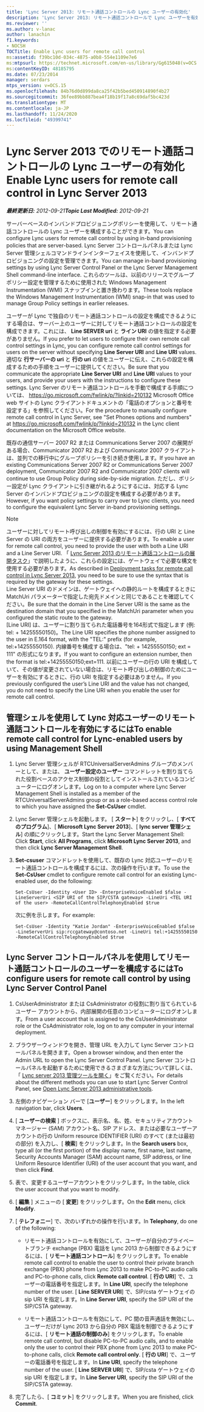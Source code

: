 ```yaml
---
title: 'Lync Server 2013: リモート通話コントロールの Lync ユーザーの有効化'
description: 'Lync Server 2013: リモート通話コントロールで Lync ユーザーを有効にします。'
ms.reviewer: ''
ms.author: v-lanac
author: lanachin
f1.keywords:
- NOCSH
TOCTitle: Enable Lync users for remote call control
ms:assetid: f39bc10d-034c-4875-a0b8-554e1109e7e6
ms:mtpsurl: https://technet.microsoft.com/en-us/library/Gg615048(v=OCS.15)
ms:contentKeyID: 48185795
ms.date: 07/23/2014
manager: serdars
mtps_version: v=OCS.15
ms.openlocfilehash: 84b76d0d899da8ca25f42b5bed450914890f4b27
ms.sourcegitcommit: 36fee89bb887bea4f18b19f17a8c69daf5bc423d
ms.translationtype: MT
ms.contentlocale: ja-JP
ms.lasthandoff: 11/24/2020
ms.locfileid: "49399741"
---
```

# <a name="enable-lync-users-for-remote-call-control-in-lync-server-2013"></a><span data-ttu-id="4c2fc-103">Lync Server 2013 でのリモート通話コントロールの Lync ユーザーの有効化</span><span class="sxs-lookup"><span data-stu-id="4c2fc-103">Enable Lync users for remote call control in Lync Server 2013</span></span>

<div data-xmlns="http://www.w3.org/1999/xhtml">

<div class="topic" data-xmlns="http://www.w3.org/1999/xhtml" data-msxsl="urn:schemas-microsoft-com:xslt" data-cs="https://msdn.microsoft.com/">

<div data-asp="https://msdn2.microsoft.com/asp">



</div>

<div id="mainSection">

<div id="mainBody"><span data-ttu-id="4c2fc-104">

<span> </span></span><span class="sxs-lookup"><span data-stu-id="4c2fc-104">

<span> </span></span></span>

<span data-ttu-id="4c2fc-105">_**最終更新日:** 2012-09-21_</span><span class="sxs-lookup"><span data-stu-id="4c2fc-105">_**Topic Last Modified:** 2012-09-21_</span></span>

<span data-ttu-id="4c2fc-106">サーバーベースのインバンドプロビジョニングポリシーを使用して、リモート通話コントロールの Lync ユーザーを構成することができます。</span><span class="sxs-lookup"><span data-stu-id="4c2fc-106">You can configure Lync users for remote call control by using in-band provisioning policies that are server-based.</span></span> <span data-ttu-id="4c2fc-107">Lync Server コントロールパネルまたは Lync Server 管理シェルコマンドラインインターフェイスを使用して、インバンドプロビジョニングの設定を管理できます。</span><span class="sxs-lookup"><span data-stu-id="4c2fc-107">You can manage in-band provisioning settings by using Lync Server Control Panel or the Lync Server Management Shell command-line interface.</span></span> <span data-ttu-id="4c2fc-108">これらのツールは、以前のリリースでグループポリシー設定を管理するために使用された Windows Management Instrumentation (WMI) スナップインと置き換わります。</span><span class="sxs-lookup"><span data-stu-id="4c2fc-108">These tools replace the Windows Management Instrumentation (WMI) snap-in that was used to manage Group Policy settings in earlier releases.</span></span>

<span data-ttu-id="4c2fc-109">ユーザーが Lync で独自のリモート通話コントロールの設定を構成できるようにする場合は、サーバー上のユーザーに対してリモート通話コントロールの設定を構成できます。これには、 **Line SERVER uri** と **ライン URI** の値を指定する必要がありません。</span><span class="sxs-lookup"><span data-stu-id="4c2fc-109">If you prefer to let users to configure their own remote call control settings in Lync, you can configure remote call control settings for users on the server without specifying **Line Server URI** and **Line URI** values.</span></span> <span data-ttu-id="4c2fc-110">適切な **行サーバーの uri** と **行の uri** の値をユーザーに伝え、これらの設定を構成するための手順をユーザーに提供してください。</span><span class="sxs-lookup"><span data-stu-id="4c2fc-110">Be sure that you communicate the appropriate **Line Server URI** and **Line URI** values to your users, and provide your users with the instructions to configure these settings.</span></span> <span data-ttu-id="4c2fc-111">Lync Server のリモート通話コントロールを手動で構成する手順については、 <https://go.microsoft.com/fwlink/p/?linkid=210132> Microsoft Office web サイトの Lync クライアントドキュメントの「電話のオプションと番号を設定する」を参照してください。</span><span class="sxs-lookup"><span data-stu-id="4c2fc-111">For the procedure to manually configure remote call control in Lync Server, see "Set Phones options and numbers" at <https://go.microsoft.com/fwlink/p/?linkid=210132> in the Lync client documentation on the Microsoft Office website.</span></span>

<span data-ttu-id="4c2fc-112">既存の通信サーバー 2007 R2 または Communications Server 2007 の展開がある場合、Communicator 2007 R2 および Communicator 2007 クライアントは、並列での移行中にグループポリシーを引き続き使用します。</span><span class="sxs-lookup"><span data-stu-id="4c2fc-112">If you have an existing Communications Server 2007 R2 or Communications Server 2007 deployment, Communicator 2007 R2 and Communicator 2007 clients will continue to use Group Policy during side-by-side migration.</span></span> <span data-ttu-id="4c2fc-113">ただし、ポリシー設定が Lync クライアントに引き継がれるようにするには、対応する Lync Server のインバンドプロビジョニングの設定を構成する必要があります。</span><span class="sxs-lookup"><span data-stu-id="4c2fc-113">However, if you want policy settings to carry over to Lync clients, you need to configure the equivalent Lync Server in-band provisioning settings.</span></span>

<div>


> [!NOTE]  
> <span data-ttu-id="4c2fc-114">ユーザーに対してリモート呼び出しの制御を有効にするには、行の URI と Line Server の URI の両方をユーザーに提供する必要があります。</span><span class="sxs-lookup"><span data-stu-id="4c2fc-114">To enable a user for remote call control, you need to provide the user with both a Line URI and a Line Server URI.</span></span> <span data-ttu-id="4c2fc-115">「 <A href="lync-server-2013-deployment-tasks-for-remote-call-control.md">Lync Server 2013 のリモート通話コントロールの展開タスク</A>」で説明したように、これらの設定には、ゲートウェイで必要な構文を使用する必要があります。</span><span class="sxs-lookup"><span data-stu-id="4c2fc-115">As described in <A href="lync-server-2013-deployment-tasks-for-remote-call-control.md">Deployment tasks for remote call control in Lync Server 2013</A>, you need to be sure to use the syntax that is required by the gateway for these settings.</span></span><BR><span data-ttu-id="4c2fc-116">Line Server URI のドメインは、ゲートウェイへの静的ルートを構成するときに MatchUri パラメーターで指定した宛先ドメインと同じであることを確認してください。</span><span class="sxs-lookup"><span data-stu-id="4c2fc-116">Be sure that the domain in the Line Server URI is the same as the destination domain that you specified in the MatchUri parameter when you configured the static route to the gateway.</span></span><BR><span data-ttu-id="4c2fc-117">[Line URI] は、ユーザーに割り当てられた電話番号を164形式で指定します (例: tel: + 14255550150)。</span><span class="sxs-lookup"><span data-stu-id="4c2fc-117">The Line URI specifies the phone number assigned to the user in E.164 format, with the "TEL:" prefix (for example, tel:+14255550150).</span></span> <span data-ttu-id="4c2fc-118">内線番号を構成する場合は、"tel: + 14255550150; ext = 111" の形式になります。</span><span class="sxs-lookup"><span data-stu-id="4c2fc-118">If you want to configure an extension number, then the format is tel:+14255550150;ext=111.</span></span> <span data-ttu-id="4c2fc-119">以前にユーザーの行の URI を構成していて、その値が変更されていない場合は、リモート呼び出しの制御のためにユーザーを有効にするときに、行の URI を指定する必要はありません。</span><span class="sxs-lookup"><span data-stu-id="4c2fc-119">If you previously configured the user’s Line URI and the value has not changed, you do not need to specify the Line URI when you enable the user for remote call control.</span></span>



</div>

<div>

## <a name="to-enable-remote-call-control-for-lync-enabled-users-by-using-management-shell"></a><span data-ttu-id="4c2fc-120">管理シェルを使用して Lync 対応ユーザーのリモート通話コントロールを有効にするには</span><span class="sxs-lookup"><span data-stu-id="4c2fc-120">To enable remote call control for Lync-enabled users by using Management Shell</span></span>

1.  <span data-ttu-id="4c2fc-121">Lync Server 管理シェルが RTCUniversalServerAdmins グループのメンバーとして、または、 **ユーザー設定のユーザー** コマンドレットを割り当てられた役割ベースのアクセス制御の役割としてインストールされているコンピューターにログオンします。</span><span class="sxs-lookup"><span data-stu-id="4c2fc-121">Log on to a computer where Lync Server Management Shell is installed as a member of the RTCUniversalServerAdmins group or as a role-based access control role to which you have assigned the **Set-CsUser** cmdlet.</span></span>

2.  <span data-ttu-id="4c2fc-122">Lync Server 管理シェルを起動します。 [ **スタート**] をクリックし、[ **すべてのプログラム**]、[ **Microsoft Lync Server 2013**]、[ **lync server 管理シェル**] の順にクリックします。</span><span class="sxs-lookup"><span data-stu-id="4c2fc-122">Start the Lync Server Management Shell: Click **Start**, click **All Programs**, click **Microsoft Lync Server 2013**, and then click **Lync Server Management Shell**.</span></span>

3.  <span data-ttu-id="4c2fc-123">**Set-csuser** コマンドレットを使用して、既存の Lync 対応ユーザーのリモート通話コントロールを構成するには、次の操作を行います。</span><span class="sxs-lookup"><span data-stu-id="4c2fc-123">To use the **Set-CsUser** cmdlet to configure remote call control for an existing Lync-enabled user, do the following:</span></span>
    
        Set-CsUser -Identity <User ID> -EnterpriseVoiceEnabled $false -LineServerUri <SIP URI of the SIP/CSTA gateway> -LineUri <TEL URI of the user> -RemoteCallControlTelephonyEnabled $true
    
    <span data-ttu-id="4c2fc-124">次に例を示します。</span><span class="sxs-lookup"><span data-stu-id="4c2fc-124">For example:</span></span>
    
        Set-CsUser -Identity "Katie Jordan" -EnterpriseVoiceEnabled $false -LineServerUri sip:rccgateway@contoso.net -LineUri tel:+14255550150 -RemoteCallControlTelephonyEnabled $true

</div>

<div>

## <a name="to-configure-users-for-remote-call-control-by-using-lync-server-control-panel"></a><span data-ttu-id="4c2fc-125">Lync Server コントロールパネルを使用してリモート通話コントロールのユーザーを構成するには</span><span class="sxs-lookup"><span data-stu-id="4c2fc-125">To configure users for remote call control by using Lync Server Control Panel</span></span>

1.  <span data-ttu-id="4c2fc-126">CsUserAdministrator または CsAdministrator の役割に割り当てられているユーザー アカウントから、内部展開の任意のコンピューターにログオンします。</span><span class="sxs-lookup"><span data-stu-id="4c2fc-126">From a user account that is assigned to the CsUserAdministrator role or the CsAdministrator role, log on to any computer in your internal deployment.</span></span>

2.  <span data-ttu-id="4c2fc-127">ブラウザーウィンドウを開き、管理 URL を入力して Lync Server コントロールパネルを開きます。</span><span class="sxs-lookup"><span data-stu-id="4c2fc-127">Open a browser window, and then enter the Admin URL to open the Lync Server Control Panel.</span></span> <span data-ttu-id="4c2fc-128">Lync Server コントロールパネルを起動するために使用できるさまざまな方法について詳しくは、「 [Lync server 2013 管理ツールを開く](lync-server-2013-open-lync-server-administrative-tools.md)」をご覧ください。</span><span class="sxs-lookup"><span data-stu-id="4c2fc-128">For details about the different methods you can use to start Lync Server Control Panel, see [Open Lync Server 2013 administrative tools](lync-server-2013-open-lync-server-administrative-tools.md).</span></span>

3.  <span data-ttu-id="4c2fc-129">左側のナビゲーション バーで [**ユーザー**] をクリックします。</span><span class="sxs-lookup"><span data-stu-id="4c2fc-129">In the left navigation bar, click **Users**.</span></span>

4.  <span data-ttu-id="4c2fc-130">[ **ユーザーの検索** ] ボックスに、表示名、名、姓、セキュリティアカウントマネージャー (SAM) アカウント名、SIP アドレス、または必要なユーザーアカウントの行の Uniform resource IDENTIFIER (URI) のすべて (または最初の部分) を入力し、[ **検索**] をクリックします。</span><span class="sxs-lookup"><span data-stu-id="4c2fc-130">In the **Search users** box, type all (or the first portion) of the display name, first name, last name, Security Accounts Manager (SAM) account name, SIP address, or line Uniform Resource Identifier (URI) of the user account that you want, and then click **Find**.</span></span>

5.  <span data-ttu-id="4c2fc-131">表で、変更するユーザーアカウントをクリックします。</span><span class="sxs-lookup"><span data-stu-id="4c2fc-131">In the table, click the user account that you want to modify.</span></span>

6.  <span data-ttu-id="4c2fc-132">[ **編集** ] メニューの [ **変更**] をクリックします。</span><span class="sxs-lookup"><span data-stu-id="4c2fc-132">On the **Edit** menu, click **Modify**.</span></span>

7.  <span data-ttu-id="4c2fc-133">[ **テレフォニー**] で、次のいずれかの操作を行います。</span><span class="sxs-lookup"><span data-stu-id="4c2fc-133">In **Telephony**, do one of the following:</span></span>
    
      - <span data-ttu-id="4c2fc-134">リモート通話コントロールを有効にして、ユーザーが自分のプライベートブランチ exchange (PBX) 電話を Lync 2013 から制御できるようにするには、[ **リモート通話コントロール**] をクリックします。</span><span class="sxs-lookup"><span data-stu-id="4c2fc-134">To enable remote call control to enable the user to control their private branch exchange (PBX) phone from Lync 2013 to make PC-to-PC audio calls and PC-to-phone calls, click **Remote call control**.</span></span> <span data-ttu-id="4c2fc-135">[ **行の URI**] で、ユーザーの電話番号を指定します。</span><span class="sxs-lookup"><span data-stu-id="4c2fc-135">In **Line URI**, specify the telephone number of the user.</span></span> <span data-ttu-id="4c2fc-136">[ **Line SERVER URI**] で、SIP/csta ゲートウェイの sip URI を指定します。</span><span class="sxs-lookup"><span data-stu-id="4c2fc-136">In **Line Server URI**, specify the SIP URI of the SIP/CSTA gateway.</span></span>
    
      - <span data-ttu-id="4c2fc-137">リモート通話コントロールを有効にして、PC 間の音声通話を無効にし、ユーザーだけが Lync 2013 から自分の PBX 電話を制御できるようにするには、[ **リモート通話の制御のみ**] をクリックします。</span><span class="sxs-lookup"><span data-stu-id="4c2fc-137">To enable remote call control, but disable PC-to-PC audio calls, and to enable only the user to control their PBX phone from Lync 2013 to make PC-to-phone calls, click **Remote call control only**.</span></span> <span data-ttu-id="4c2fc-138">[ **行の URI**] で、ユーザーの電話番号を指定します。</span><span class="sxs-lookup"><span data-stu-id="4c2fc-138">In **Line URI**, specify the telephone number of the user.</span></span> <span data-ttu-id="4c2fc-139">[ **Line SERVER URI**] で、SIP/csta ゲートウェイの sip URI を指定します。</span><span class="sxs-lookup"><span data-stu-id="4c2fc-139">In **Line Server URI**, specify the SIP URI of the SIP/CSTA gateway.</span></span>

8.  <span data-ttu-id="4c2fc-140">完了したら、[ **コミット**] をクリックします。</span><span class="sxs-lookup"><span data-stu-id="4c2fc-140">When you are finished, click **Commit**.</span></span>

<span data-ttu-id="4c2fc-141"></div>

</div>

<span> </span>

</div>

</div>

</span><span class="sxs-lookup"><span data-stu-id="4c2fc-141"></div>

</div>

<span> </span>

</div>

</div>

</span></span></div>

